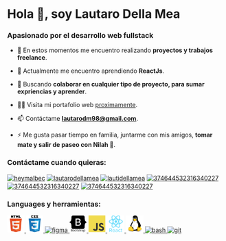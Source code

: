 <h1>Hola 👋, soy Lautaro Della Mea</h1>
<h3>Apasionado por el desarrollo web fullstack</h3>

- 🔭 En estos momentos me encuentro realizando **proyectos y trabajos freelance**.

- 🌱 Actualmente me encuentro aprendiendo **ReactJs**.

- 👯 Buscando **colaborar en cualquier tipo de proyecto, para sumar expriencias y aprender**.

- 👨‍💻 Visita mi portafolio web [proximamente](proximamente).

- 📫 Contáctame **lautarodm98@gmail.com**.

- ⚡ Me gusta pasar tiempo en familia, juntarme con mis amigos, **tomar mate y salir de paseo con Nilah 🐶**.

<h3 align="left">Contáctame cuando quieras:</h3>
<p align="left">
<a href="https://twitter.com/lautarodellamea" target="blank"><img align="center" src="https://raw.githubusercontent.com/rahuldkjain/github-profile-readme-generator/master/src/images/icons/Social/twitter.svg" alt="heymalbec" height="30" width="40" /></a>
<a href="https://www.linkedin.com/in/lautaro-della-mea/" target="blank"><img align="center" src="https://raw.githubusercontent.com/rahuldkjain/github-profile-readme-generator/master/src/images/icons/Social/linked-in-alt.svg" alt="lautarodellamea" height="30" width="40" /></a>
<a href="https://instagram.com/lautidellamea" target="blank"><img align="center" src="https://raw.githubusercontent.com/rahuldkjain/github-profile-readme-generator/master/src/images/icons/Social/instagram.svg" alt="lautidellamea" height="30" width="40" /></a>
<a href="https://discord.gg/374644532316340227" target="blank"><img align="center" src="https://raw.githubusercontent.com/rahuldkjain/github-profile-readme-generator/master/src/images/icons/Social/discord.svg" alt="374644532316340227" height="30" width="40" /></a>
<a href="http://api.whatsapp.com/send?phone=543585106415" target="blank"><img align="center" src="https://cdn.icon-icons.com/icons2/373/PNG/256/Whatsapp_37229.png" alt="374644532316340227"  width="40" /></a>
<a href="https://t.me/lndmg target="blank"><img align="center" src="https://cdn.icon-icons.com/icons2/923/PNG/256/telegram_icon-icons.com_72055.png" alt="374644532316340227"  width="40" /></a>
</p>

<h3 align="left">Languages y herramientas:</h3>
<p>
  <a href="https://www.w3.org/html/" target="_blank" rel="noreferrer"> <img src="https://raw.githubusercontent.com/devicons/devicon/master/icons/html5/html5-original-wordmark.svg" alt="html5" width="40" height="40" /> </a>
  <a href="https://www.w3schools.com/css/" target="_blank" rel="noreferrer"> <img src="https://raw.githubusercontent.com/devicons/devicon/master/icons/css3/css3-original-wordmark.svg" alt="css3" width="40" height="40" /> </a>
  <a href="https://www.figma.com/" target="_blank" rel="noreferrer"> <img src="https://www.vectorlogo.zone/logos/figma/figma-icon.svg" alt="figma" width="40" height="40" /> </a>
  <a href="https://getbootstrap.com" target="_blank" rel="noreferrer"> <img src="https://raw.githubusercontent.com/devicons/devicon/master/icons/bootstrap/bootstrap-plain-wordmark.svg" alt="bootstrap" width="40" height="40" /> </a>
  <!--<a href="https://sass-lang.com" target="_blank" rel="noreferrer"> <img src="https://raw.githubusercontent.com/devicons/devicon/master/icons/sass/sass-original.svg" alt="sass" width="40" height="40" /> </a>-->
  <a href="https://developer.mozilla.org/en-US/docs/Web/JavaScript" target="_blank" rel="noreferrer"> <img src="https://raw.githubusercontent.com/devicons/devicon/master/icons/javascript/javascript-original.svg" alt="javascript" width="40" height="40" /> </a>
  <!--<a href="https://www.typescriptlang.org/" target="_blank" rel="noreferrer"> <img src="https://raw.githubusercontent.com/devicons/devicon/master/icons/typescript/typescript-original.svg" alt="typescript" width="40" height="40" /> </a> -->
  <a href="https://reactjs.org/" target="_blank" rel="noreferrer"> <img src="https://raw.githubusercontent.com/devicons/devicon/master/icons/react/react-original-wordmark.svg" alt="react" width="40" height="40" /> </a>
  <!--<a href="https://postman.com" target="_blank" rel="noreferrer"> <img src="https://www.vectorlogo.zone/logos/getpostman/getpostman-icon.svg" alt="postman" width="40" height="40" /> </a>-->
  <a href="https://www.linux.org/" target="_blank" rel="noreferrer"> <img src="https://raw.githubusercontent.com/devicons/devicon/master/icons/linux/linux-original.svg" alt="linux" width="40" height="40" /> </a>
  <a href="https://www.gnu.org/software/bash/" target="_blank" rel="noreferrer"> <img src="https://www.vectorlogo.zone/logos/gnu_bash/gnu_bash-icon.svg" alt="bash" width="40" height="40" /> </a>
  <!--<a href="https://nodejs.org" target="_blank" rel="noreferrer"> <img src="https://raw.githubusercontent.com/devicons/devicon/master/icons/nodejs/nodejs-original-wordmark.svg" alt="nodejs" width="40" height="40" /> </a>
  <a href="https://expressjs.com" target="_blank" rel="noreferrer"> <img src="https://raw.githubusercontent.com/devicons/devicon/master/icons/express/express-original-wordmark.svg" alt="express" width="40" height="40" /> </a> -->
  <a href="https://git-scm.com/" target="_blank" rel="noreferrer"> <img src="https://www.vectorlogo.zone/logos/git-scm/git-scm-icon.svg" alt="git" width="40" height="40" /> </a>
   <!--<a href="https://www.mysql.com/" target="_blank" rel="noreferrer"> <img src="https://raw.githubusercontent.com/devicons/devicon/master/icons/mysql/mysql-original-wordmark.svg" alt="mysql" width="40" height="40" /> </a>
  <a href="https://www.mathworks.com/" target="_blank" rel="noreferrer"> <img src="https://upload.wikimedia.org/wikipedia/commons/2/21/Matlab_Logo.png" alt="matlab" width="40" height="40" /> </a>-->
</p>

